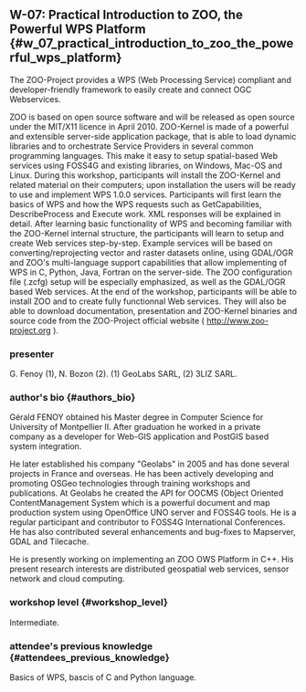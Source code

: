 ## W-07: Practical Introduction to ZOO, the Powerful WPS Platform {#w_07_practical_introduction_to_zoo_the_powerful_wps_platform}

The ZOO-Project provides a WPS (Web Processing Service) compliant and
developer-friendly framework to easily create and connect OGC
Webservices.

ZOO is based on open source software and will be released as open source
under the MIT/X11 licence in April 2010. ZOO-Kernel is made of a
powerful and extensible server-side application package, that is able to
load dynamic libraries and to orchestrate Service Providers in several
common programming languages. This make it easy to setup spatial-based
Web services using FOSS4G and existing libraries, on Windows, Mac-OS and
Linux. During this workshop, participants will install the ZOO-Kernel
and related material on their computers; upon installation the users
will be ready to use and implement WPS 1.0.0 services. Participants will
first learn the basics of WPS and how the WPS requests such as
GetCapabilities, DescribeProcess and Execute work. XML responses will be
explained in detail. After learning basic functionality of WPS and
becoming familiar with the ZOO-Kernel internal structure, the
participants will learn to setup and create Web services step-by-step.
Example services will be based on converting/reprojecting vector and
raster datasets online, using GDAL/OGR and ZOO\'s multi-language support
capabilities that allow implementing of WPS in C, Python, Java, Fortran
on the server-side. The ZOO configuration file (.zcfg) setup will be
especially emphasized, as well as the GDAL/OGR based Web services. At
the end of the workshop, participants will be able to install ZOO and to
create fully functionnal Web services. They will also be able to
download documentation, presentation and ZOO-Kernel binaries and source
code from the ZOO-Project official website (
<http://www.zoo-project.org> ).

### presenter

G. Fenoy (1), N. Bozon (2). (1) GeoLabs SARL, (2) 3LIZ SARL.

### author\'s bio {#authors_bio}

Gérald FENOY obtained his Master degree in Computer Science for
University of Montpellier II. After graduation he worked in a private
company as a developer for Web-GIS application and PostGIS based system
integration.

He later established his company \"Geolabs\" in 2005 and has done
several projects in France and overseas. He has been actively developing
and promoting OSGeo technologies through training workshops and
publications. At Geolabs he created the API for OOCMS (Object Oriented
ContentManagement System which is a powerful document and map production
system using OpenOffice UNO server and FOSS4G tools. He is a regular
participant and contributor to FOSS4G International Conferences. He has
also contributed several enhancements and bug-fixes to Mapserver, GDAL
and Tilecache.

He is presently working on implementing an ZOO OWS Platform in C++. His
present research interests are distributed geospatial web services,
sensor network and cloud computing.

### workshop level {#workshop_level}

Intermediate.

### attendee\'s previous knowledge {#attendees_previous_knowledge}

Basics of WPS, bascis of C and Python language.

